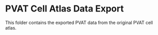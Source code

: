 # PVAT Cell Atlas Data Export

This folder contains the exported PVAT data from the original PVAT cell atlas.
